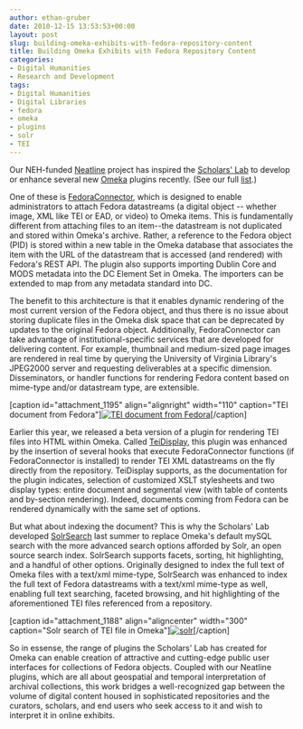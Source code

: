 ```yaml
---
author: ethan-gruber
date: 2010-12-15 13:53:53+00:00
layout: post
slug: building-omeka-exhibits-with-fedora-repository-content
title: Building Omeka Exhibits with Fedora Repository Content
categories:
- Digital Humanities
- Research and Development
tags:
- Digital Humanities
- Digital Libraries
- fedora
- omeka
- plugins
- solr
- TEI
---
```


Our NEH-funded [Neatline](/research/neatline/) project has inspired the [Scholars' Lab](http://lib.virginia.edu) to develop or enhance several new [Omeka](http://www.omeka.org) plugins recently. (See our full [list](/research/omeka-plugins/).)

One of these is [FedoraConnector](http://omeka.org/codex/Plugins/FedoraConnector), which is designed to enable administrators to attach Fedora datastreams (a digital object -- whether image, XML like TEI or EAD, or video) to Omeka items.  This is fundamentally different from attaching files to an item--the datastream is not duplicated and stored within Omeka's archive.  Rather, a reference to the Fedora object (PID) is stored within a new table in the Omeka database that associates the item with the URL of the datastream that is accessed (and rendered) with Fedora's REST API.  The plugin also supports importing Dublin Core and MODS metadata into the DC Element Set in Omeka.  The importers can be extended to map from any metadata standard into DC.

The benefit to this architecture is that it enables dynamic rendering of the most current version of the Fedora object, and thus there is no issue about storing duplicate files in the Omeka disk space that can be deprecated by updates to the original Fedora object.  Additionally, FedoraConnector can take advantage of institutional-specific services that are developed for delivering content.  For example, thumbnail and medium-sized page images are rendered in real time by querying the University of Virginia Library's JPEG2000 server and requesting deliverables at a specific dimension.  Disseminators, or handler functions for rendering Fedora content based on mime-type and/or datastream type, are extensible.

[caption id="attachment_1195" align="alignright" width="110" caption="TEI document from Fedora"][![TEI document from Fedora](http://www.scholarslab.org/wp-content/uploads/2010/12/segmental-tei-110x110.png)](http://www.scholarslab.org/digital-humanities/building-omeka-exhibits-with-fedora-repository-content/attachment/segmental-tei/)[/caption]

Earlier this year, we released a beta version of a plugin for rendering TEI files into HTML within Omeka.  Called [TeiDisplay](http://omeka.org/codex/Plugins/TeiDisplay), this plugin was enhanced by the insertion of several hooks that execute FedoraConnector functions (if FedoraConnector is installed) to render TEI XML datastreams on the fly directly from the repository.  TeiDisplay supports, as the documentation for the plugin indicates, selection of customized XSLT stylesheets and two display types: entire document and segmental view (with table of contents and by-section rendering).  Indeed, documents coming from Fedora can be rendered dynamically with the same set of options.

But what about indexing the document?  This is why the Scholars' Lab developed [SolrSearch](http://omeka.org/codex/Plugins/SolrSearch) last summer to replace Omeka's default mySQL search with the more advanced search options afforded by Solr, an open source search index.  SolrSearch supports facets, sorting, hit highlighting, and a handful of other options.  Originally designed to index the full text of Omeka files with a text/xml mime-type, SolrSearch was enhanced to index the full text of Fedora datastreams with a text/xml mime-type as well, enabling full text searching, faceted browsing, and hit highlighting of the aforementioned TEI files referenced from a repository.

[caption id="attachment_1188" align="aligncenter" width="300" caption="Solr search of TEI file in Omeka"][![solr](http://www.scholarslab.org/wp-content/uploads/2010/12/solr-300x116.png)](http://www.scholarslab.org/digital-humanities/building-omeka-exhibits-with-fedora-repository-content/attachment/solr/)[/caption]

So in essense, the range of plugins the Scholars' Lab has created for Omeka can enable creation of attractive and cutting-edge public user interfaces for collections of Fedora objects.  Coupled with our Neatline plugins, which are all about geospatial and temporal interpretation of archival collections, this work bridges a well-recognized gap between the  volume of digital content housed in sophisticated repositories and the curators, scholars, and end users who seek access to it and wish to interpret it in online exhibits.
